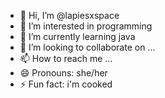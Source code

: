 - 👋 Hi, I’m @lapiesxspace
- 👀 I’m interested in programming
- 🌱 I’m currently learning java
- 💞️ I’m looking to collaborate on ...
- 📫 How to reach me ...
- 😄 Pronouns: she/her
- ⚡ Fun fact: i'm cooked

<!---
lapiesxspace/lapiesxspace is a ✨ special ✨ repository because its `README.md` (this file) appears on your GitHub profile.
You can click the Preview link to take a look at your changes.
--->
